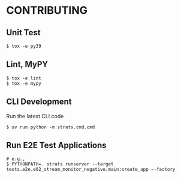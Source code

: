 # CONTRIBUTING

## Unit Test

```
$ tox -e py39
```

## Lint, MyPY

```
$ tox -e lint
$ tox -e mypy
```

## CLI Development

Run the latest CLI code
```
$ uv run python -m strats.cmd.cmd
```

## Run E2E Test Applications

```
# e.g.,
$ PYTHONPATH=. strats runserver --target tests.e2e.e02_stream_monitor_negative.main:create_app --factory
```
